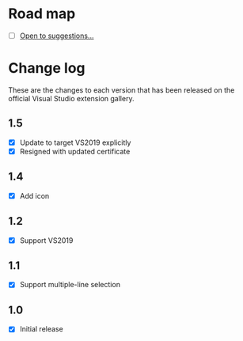 # Road map

- [ ] [Open to suggestions...](https://github.com/mrlacey/ShowSelection/issues/new)

# Change log

These are the changes to each version that has been released
on the official Visual Studio extension gallery.

## 1.5

- [x] Update to target VS2019 explicitly
- [x] Resigned with updated certificate

## 1.4

- [x] Add icon

## 1.2

- [x] Support VS2019

## 1.1

- [x] Support multiple-line selection

## 1.0

- [x] Initial release
